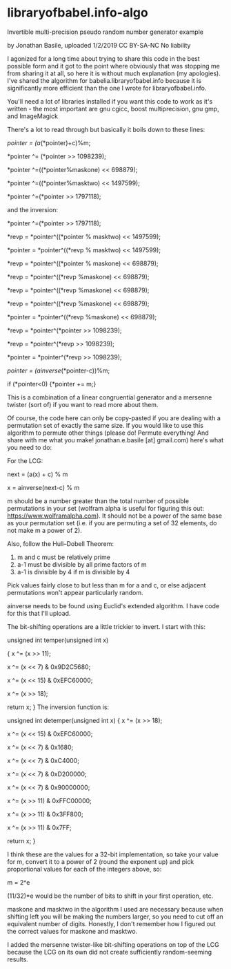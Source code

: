 # libraryofbabel.info-algo
Invertible multi-precision pseudo random number generator example

by Jonathan Basile, uploaded 1/2/2019
CC BY-SA-NC
No liability

I agonized for a long time about trying to share this code in the best possible form and it got to the point where obviously that was stopping me from sharing it at all, so here it is without much explanation (my apologies). I've shared the algorithm for babelia.libraryofbabel.info because it is significantly more efficient than the one I wrote for libraryofbabel.info. 

You'll need a lot of libraries installed if you want this code to work as it's written - the most important are gnu cgicc, boost multiprecision, gnu gmp, and ImageMagick

There's a lot to read through but basically it boils down to these lines:

*pointer = (a*(*pointer)+c)%m;   

*pointer ^= (*pointer >> 1098239);

*pointer ^=((*pointer%maskone) << 698879);

*pointer ^=((*pointer%masktwo) << 1497599);

*pointer ^=(*pointer >> 1797118);



and the inversion:

*pointer ^=(*pointer >> 1797118);

*revp = *pointer^((*pointer % masktwo) << 1497599);

*pointer = *pointer^((*revp % masktwo) << 1497599);

*revp = *pointer^((*pointer % maskone) << 698879);

*revp = *pointer^((*revp %maskone) << 698879);

*revp = *pointer^((*revp %maskone) << 698879);

*revp = *pointer^((*revp %maskone) << 698879);

*pointer = *pointer^((*revp %maskone) << 698879);

*revp = *pointer^(*pointer >> 1098239);

*revp = *pointer^(*revp >> 1098239);

*pointer = *pointer^(*revp >> 1098239);

*pointer = (ainverse*(*pointer-c))%m;

if (*pointer<0) {*pointer += m;}

This is a combination of a linear congruential generator and a mersenne twister (sort of) if you want to read more about them.

Of course, the code here can only be copy-pasted if you are dealing with a permutation set of exactly the same size. If you would like to use this algorithm to permute other things (please do! Permute everything! And share with me what you make! jonathan.e.basile [at] gmail.com) here's what you need to do:

For the LCG:

next = (a(x) + c) % m

x = ainverse(next-c) % m

m should be a number greater than the total number of possible permutations in your set (wolfram alpha is useful for figuring this out: https://www.wolframalpha.com). It should not be a power of the same base as your permutation set (i.e. if you are permuting a set of 32 elements, do not make m a power of 2).

Also, follow the Hull–Dobell Theorem:

1. m and c must be relatively prime
2. a-1 must be divisible by all prime factors of m
3. a-1 is divisible by 4 if m is divisible by 4

Pick values fairly close to but less than m for a and c, or else adjacent permutations won't appear particularly random.

ainverse needs to be found using Euclid's extended algorithm. I have code for this that I'll upload.

The bit-shifting operations are a little trickier to invert. I start with this:

unsigned int temper(unsigned int x)

   {
   x ^= (x >> 11);
   
   x ^= (x << 7) & 0x9D2C5680;
   
   x ^= (x << 15) & 0xEFC60000;
   
   x ^= (x >> 18);
   
   return x;
   }
The inversion function is:

unsigned int detemper(unsigned int x)
   {
   x ^= (x >> 18);
   
   x ^= (x << 15) & 0xEFC60000;
   
   x ^= (x << 7) & 0x1680;
   
   x ^= (x << 7) & 0xC4000;
   
   x ^= (x << 7) & 0xD200000;
   
   x ^= (x << 7) & 0x90000000;
   
   x ^= (x >> 11) & 0xFFC00000;
   
   x ^= (x >> 11) & 0x3FF800;
   
   x ^= (x >> 11) & 0x7FF;

   return x;
   }

I think these are the values for a 32-bit implementation, so take your value for m, convert it to a power of 2 (round the exponent up) and pick proportional values for each of the integers above, so:

m = 2^e

(11/32)*e would be the number of bits to shift in your first operation, etc.

maskone and masktwo in the algorithm I used are necessary because when shifting left you will be making the numbers larger, so you need to cut off an equivalent number of digits. Honestly, I don't remember how I figured out the correct values for maskone and masktwo.

I added the mersenne twister-like bit-shifting operations on top of the LCG because the LCG on its own did not create sufficiently random-seeming results. 

